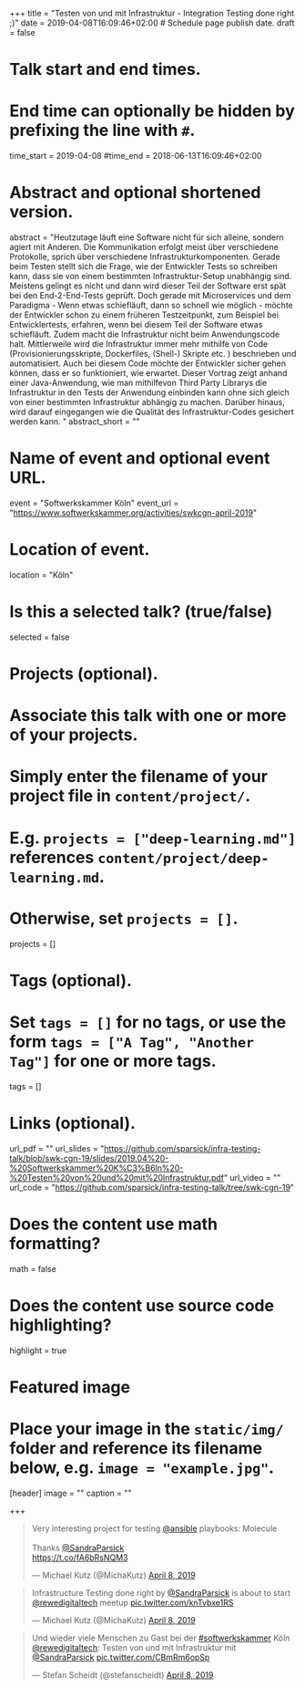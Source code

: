 +++
title = "Testen von und mit Infrastruktur - Integration Testing done right ;)"
date = 2019-04-08T16:09:46+02:00  # Schedule page publish date.
draft = false

# Talk start and end times.
#   End time can optionally be hidden by prefixing the line with `#`.
time_start = 2019-04-08
#time_end = 2018-06-13T16:09:46+02:00

# Abstract and optional shortened version.
abstract = "Heutzutage läuft eine Software nicht für sich alleine, sondern agiert mit Anderen. Die Kommunikation erfolgt meist über verschiedene Protokolle, sprich über verschiedene Infrastrukturkomponenten. Gerade beim Testen stellt sich die Frage, wie der Entwickler Tests so schreiben kann, dass sie von einem bestimmten Infrastruktur-Setup unabhängig sind. Meistens gelingt es nicht und dann wird dieser Teil der Software erst spät bei den End-2-End-Tests geprüft. Doch gerade mit Microservices und dem Paradigma - Wenn etwas schiefläuft, dann so schnell wie möglich - möchte der Entwickler schon zu einem früheren Testzeitpunkt, zum Beispiel bei Entwicklertests, erfahren, wenn bei diesem Teil der Software etwas schiefläuft. Zudem macht die Infrastruktur nicht beim Anwendungscode halt. Mittlerweile wird die Infrastruktur immer mehr mithilfe von Code (Provisionierungsskripte, Dockerfiles, (Shell-) Skripte etc. ) beschrieben und automatisiert. Auch bei diesem Code möchte der Entwickler sicher gehen können, dass er so funktioniert, wie erwartet. Dieser Vortrag zeigt anhand einer Java-Anwendung, wie man mithilfevon Third Party Librarys die Infrastruktur in den Tests der Anwendung einbinden kann ohne sich gleich von einer bestimmten Infrastruktur abhängig zu machen. Darüber hinaus, wird darauf eingegangen wie die Qualität des Infrastruktur-Codes gesichert werden kann. "
abstract_short = ""

# Name of event and optional event URL.
event = "Softwerkskammer Köln"
event_url = "https://www.softwerkskammer.org/activities/swkcgn-april-2019"

# Location of event.
location = "Köln"

# Is this a selected talk? (true/false)
selected = false

# Projects (optional).
#   Associate this talk with one or more of your projects.
#   Simply enter the filename of your project file in `content/project/`.
#   E.g. `projects = ["deep-learning.md"]` references `content/project/deep-learning.md`.
#   Otherwise, set `projects = []`.
projects = []

# Tags (optional).
#   Set `tags = []` for no tags, or use the form `tags = ["A Tag", "Another Tag"]` for one or more tags.
tags = []

# Links (optional).
url_pdf = ""
url_slides = "https://github.com/sparsick/infra-testing-talk/blob/swk-cgn-19/slides/2019.04%20-%20Softwerkskammer%20K%C3%B6ln%20-%20Testen%20von%20und%20mit%20Infrastruktur.pdf"
url_video = ""
url_code = "https://github.com/sparsick/infra-testing-talk/tree/swk-cgn-19"

# Does the content use math formatting?
math = false

# Does the content use source code highlighting?
highlight = true

# Featured image
# Place your image in the `static/img/` folder and reference its filename below, e.g. `image = "example.jpg"`.
[header]
image = ""
caption = ""

+++

<blockquote class="twitter-tweet" data-partner="tweetdeck"><p lang="en" dir="ltr">Very interesting project for testing <a href="https://twitter.com/ansible?ref_src=twsrc%5Etfw">@ansible</a> playbooks: Molecule<br><br>Thanks <a href="https://twitter.com/SandraParsick?ref_src=twsrc%5Etfw">@SandraParsick</a><br> <a href="https://t.co/fA6bRsNQM3">https://t.co/fA6bRsNQM3</a></p>&mdash; Michael Kutz (@MichaKutz) <a href="https://twitter.com/MichaKutz/status/1115300435139731457?ref_src=twsrc%5Etfw">April 8, 2019</a></blockquote>
<script async src="https://platform.twitter.com/widgets.js" charset="utf-8"></script>

<blockquote class="twitter-tweet" data-partner="tweetdeck"><p lang="en" dir="ltr">Infrastructure Testing done right by <a href="https://twitter.com/SandraParsick?ref_src=twsrc%5Etfw">@SandraParsick</a> is about to start <a href="https://twitter.com/rewedigitaltech?ref_src=twsrc%5Etfw">@rewedigitaltech</a> meetup <a href="https://t.co/knTvbxe1RS">pic.twitter.com/knTvbxe1RS</a></p>&mdash; Michael Kutz (@MichaKutz) <a href="https://twitter.com/MichaKutz/status/1115289833713405952?ref_src=twsrc%5Etfw">April 8, 2019</a></blockquote>
<script async src="https://platform.twitter.com/widgets.js" charset="utf-8"></script>

<blockquote class="twitter-tweet" data-partner="tweetdeck"><p lang="de" dir="ltr">Und wieder viele Menschen zu Gast bei der <a href="https://twitter.com/hashtag/softwerkskammer?src=hash&amp;ref_src=twsrc%5Etfw">#softwerkskammer</a> Köln <a href="https://twitter.com/rewedigitaltech?ref_src=twsrc%5Etfw">@rewedigitaltech</a>: Testen von und mit Infrastruktur mit <a href="https://twitter.com/SandraParsick?ref_src=twsrc%5Etfw">@SandraParsick</a> <a href="https://t.co/CBmRm6opSp">pic.twitter.com/CBmRm6opSp</a></p>&mdash; Stefan Scheidt (@stefanscheidt) <a href="https://twitter.com/stefanscheidt/status/1115289788607860737?ref_src=twsrc%5Etfw">April 8, 2019</a></blockquote>
<script async src="https://platform.twitter.com/widgets.js" charset="utf-8"></script>
